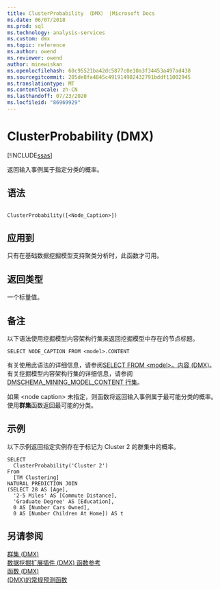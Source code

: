 ```yaml
---
title: ClusterProbability （DMX） |Microsoft Docs
ms.date: 06/07/2018
ms.prod: sql
ms.technology: analysis-services
ms.custom: dmx
ms.topic: reference
ms.author: owend
ms.reviewer: owend
author: minewiskan
ms.openlocfilehash: 60c95521ba42dc5877c0e10a3f34453a497ad438
ms.sourcegitcommit: 205de8fa4845c491914902432791bddf11002945
ms.translationtype: MT
ms.contentlocale: zh-CN
ms.lasthandoff: 07/23/2020
ms.locfileid: "86969929"
---
```

# <a name="clusterprobability-dmx"></a>ClusterProbability (DMX)
[!INCLUDE[ssas](../includes/applies-to-version/ssas.md)]

  返回输入事例属于指定分类的概率。  
  
## <a name="syntax"></a>语法  
  
```  
  
ClusterProbability([<Node_Caption>])  
```  
  
## <a name="applies-to"></a>应用到  
 只有在基础数据挖掘模型支持聚类分析时，此函数才可用。  
  
## <a name="return-type"></a>返回类型  
 一个标量值。  
  
## <a name="remarks"></a>备注  
 以下语法使用挖掘模型内容架构行集来返回挖掘模型中存在的节点标题。  
  
```  
SELECT NODE_CAPTION FROM <model>.CONTENT  
```  
  
 有关使用此语法的详细信息，请参阅[SELECT FROM &#60;model&#62;。内容 &#40;DMX&#41;](../dmx/select-from-model-content-dmx.md)。 有关挖掘模型内容架构行集的详细信息，请参阅[DMSCHEMA_MINING_MODEL_CONTENT 行集](https://docs.microsoft.com/previous-versions/sql/sql-server-2012/ms126267(v=sql.110))。  
  
 如果 \<node caption> 未指定，则函数将返回输入事例属于最可能分类的概率。 使用**群集**函数返回最可能的分类。  
  
## <a name="examples"></a>示例  
 以下示例返回指定实例存在于标记为 Cluster 2 的群集中的概率。  
  
```  
SELECT  
  ClusterProbability('Cluster 2')  
From  
  [TM Clustering]  
NATURAL PREDICTION JOIN  
(SELECT 28 AS [Age],  
  '2-5 Miles' AS [Commute Distance],  
  'Graduate Degree' AS [Education],  
  0 AS [Number Cars Owned],  
  0 AS [Number Children At Home]) AS t  
```  
  
## <a name="see-also"></a>另请参阅  
 [群集 &#40;DMX&#41;](../dmx/cluster-dmx.md)   
 [数据挖掘扩展插件 &#40;DMX&#41; 函数参考](../dmx/data-mining-extensions-dmx-function-reference.md)   
 [函数 &#40;DMX&#41;](../dmx/functions-dmx.md)   
 [&#40;DMX&#41;的常规预测函数](../dmx/general-prediction-functions-dmx.md)  
  
  
